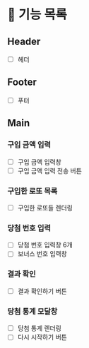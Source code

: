 # 🎯 기능 목록

## Header

- [ ] 헤더

## Footer

- [ ] 푸터

## Main

### 구입 금액 입력

- [ ]  구입 금액 입력창
- [ ]  구입 금액 입력 전송 버튼

### 구입한 로또 목록

- [ ]  구입한 로또들 렌더링

### 당첨 번호 입력

- [ ]  당첨 번호 입력창 6개
- [ ]  보너스 번호 입력창

### 결과 확인

- [ ]  결과 확인하기 버튼

### 당첨 통계 모달창

- [ ]  당첨 통계 렌더링
- [ ]  다시 시작하기 버튼